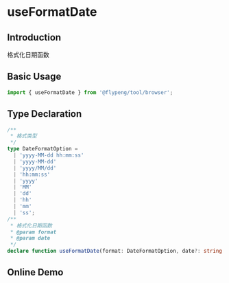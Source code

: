 # useFormatDate

## Introduction

格式化日期函数

## Basic Usage

```ts
import { useFormatDate } from '@flypeng/tool/browser';
```

## Type Declaration

```ts
/**
 * 格式类型
 */
type DateFormatOption =
  | 'yyyy-MM-dd hh:mm:ss'
  | 'yyyy-MM-dd'
  | 'yyyy/MM/dd'
  | 'hh:mm:ss'
  | 'yyyy'
  | 'MM'
  | 'dd'
  | 'hh'
  | 'mm'
  | 'ss';
/**
 * 格式化日期函数
 * @param format
 * @param date
 */
declare function useFormatDate(format: DateFormatOption, date?: string | number | Date): string;
```

## Online Demo

<preview path="./index.vue" title="useFormatDate" description="格式化日期函数"></preview>
